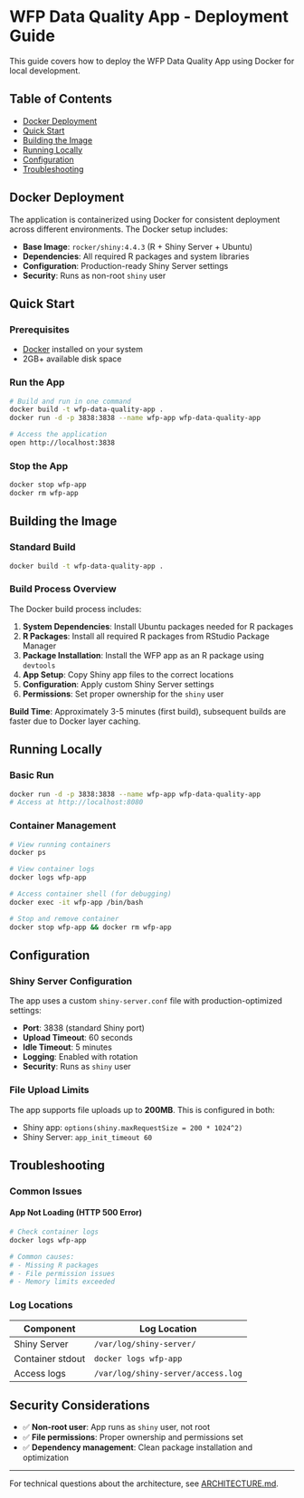 # WFP Data Quality App - Deployment Guide

This guide covers how to deploy the WFP Data Quality App using Docker for local development.

## Table of Contents

- [Docker Deployment](#docker-deployment)
- [Quick Start](#quick-start)
- [Building the Image](#building-the-image)
- [Running Locally](#running-locally)
- [Configuration](#configuration)
- [Troubleshooting](#troubleshooting)

## Docker Deployment

The application is containerized using Docker for consistent deployment across different environments. The Docker setup includes:

- **Base Image**: `rocker/shiny:4.4.3` (R + Shiny Server + Ubuntu)
- **Dependencies**: All required R packages and system libraries
- **Configuration**: Production-ready Shiny Server settings
- **Security**: Runs as non-root `shiny` user

## Quick Start

### Prerequisites
- [Docker](https://docs.docker.com/get-docker/) installed on your system
- 2GB+ available disk space

### Run the App
```bash
# Build and run in one command
docker build -t wfp-data-quality-app .
docker run -d -p 3838:3838 --name wfp-app wfp-data-quality-app

# Access the application
open http://localhost:3838
```

### Stop the App
```bash
docker stop wfp-app
docker rm wfp-app
```

## Building the Image

### Standard Build
```bash
docker build -t wfp-data-quality-app .
```

### Build Process Overview
The Docker build process includes:

1. **System Dependencies**: Install Ubuntu packages needed for R packages
2. **R Packages**: Install all required R packages from RStudio Package Manager
3. **Package Installation**: Install the WFP app as an R package using `devtools`
4. **App Setup**: Copy Shiny app files to the correct locations
5. **Configuration**: Apply custom Shiny Server settings
6. **Permissions**: Set proper ownership for the `shiny` user

**Build Time**: Approximately 3-5 minutes (first build), subsequent builds are faster due to Docker layer caching.

## Running Locally

### Basic Run
```bash
docker run -d -p 3838:3838 --name wfp-app wfp-data-quality-app
# Access at http://localhost:8080
```

### Container Management
```bash
# View running containers
docker ps

# View container logs
docker logs wfp-app

# Access container shell (for debugging)
docker exec -it wfp-app /bin/bash

# Stop and remove container
docker stop wfp-app && docker rm wfp-app
```

## Configuration

### Shiny Server Configuration
The app uses a custom `shiny-server.conf` file with production-optimized settings:

- **Port**: 3838 (standard Shiny port)
- **Upload Timeout**: 60 seconds
- **Idle Timeout**: 5 minutes
- **Logging**: Enabled with rotation
- **Security**: Runs as `shiny` user

### File Upload Limits
The app supports file uploads up to **200MB**. This is configured in both:
- Shiny app: `options(shiny.maxRequestSize = 200 * 1024^2)`
- Shiny Server: `app_init_timeout 60`

## Troubleshooting

### Common Issues

#### App Not Loading (HTTP 500 Error)
```bash
# Check container logs
docker logs wfp-app

# Common causes:
# - Missing R packages
# - File permission issues
# - Memory limits exceeded
```

### Log Locations

| Component | Log Location |
|-----------|--------------|
| Shiny Server | `/var/log/shiny-server/` |
| Container stdout | `docker logs wfp-app` |
| Access logs | `/var/log/shiny-server/access.log` |

## Security Considerations

- ✅ **Non-root user**: App runs as `shiny` user, not root
- ✅ **File permissions**: Proper ownership and permissions set
- ✅ **Dependency management**: Clean package installation and optimization

---

For technical questions about the architecture, see [ARCHITECTURE.md](ARCHITECTURE.md).